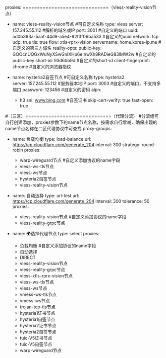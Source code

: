 proxies:
==============================（vless-reality-vision节点）
- name: vless-reality-vision节点               #可自定义名称
  type: vless
  server: 157.245.55.112                             #解析的域名或IP
  port: 3001                                 #自定义的端口
  uuid: ad0b383a-5aaf-44d9-a5e4-82f3f06ba533   #自定义的uuid
  network: tcp
  udp: true
  tls: true
  flow: xtls-rprx-vision
  servername: home.korea-ip.me                   #自定义的第三方域名
  reality-opts: 
    public-key: GQOcnUQGxWuNyXSwGnIXHp6eInwXh8RADieG83lMW2w    #自定义的public-key
    short-id: 93d6bb9d                       #自定义的short-id
  client-fingerprint: chrome                  #自定义的浏览器指纹

- name: hysteria2自签节点                             #可自定义名称
  type: hysteria2                                      
  server: 157.245.55.112                                     #服务器本地IP
  port: 3003                                         #自定义的端口，不支持多端口
  password: 123456                                    #自定义的密码
  alpn:
    - h3
  sni: www.bing.com                                    #自签证书
  skip-cert-verify: true
  fast-open: true



#（三区）==============================（代理分流）
#分流组可自行创建添加，proxies参数下的name节点名称，按需求自行增减，确保出现的name节点名称在二区代理协议中可查找
proxy-groups:
- name: 负载均衡
  type: load-balance
  url: https://cp.cloudflare.com/generate_204
  interval: 300
  strategy: round-robin
  proxies:
    - warp-wireguard节点                                  #自定义添加协议的name字段
    - vless-ws-tls节点
    - vless-ws节点
    - hysteria2自签节点
    - vless-reality-vision节点

- name: 自动选择
  type: url-test
  url: https://cp.cloudflare.com/generate_204
  interval: 300
  tolerance: 50
  proxies:
    - vless-reality-vision节点                            #自定义添加协议的name字段
    - vless-reality-grpc节点
    
- name: 🌍选择代理节点
  type: select
  proxies:
    - 负载均衡                                            #自定义添加协议的name字段
    - 自动选择
    - DIRECT
    - vless-reality-vision节点                                    
    - vless-reality-grpc节点
    - vless-xtls-rprx-vision节点
    - vless-ws-tls节点
    - vless-ws节点
    - vmess-ws-tls节点
    - vmess-ws节点
    - trojan-tcp-tls节点
    - hysteria1证书节点
    - hysteria1自签节点
    - hysteria2证书节点
    - hysteria2自签节点
    - tuic-V5证书节点
    - tuic-V5自签节点 
    - warp-wireguard节点
